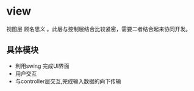 # view
视图层 顾名思义 。此层与控制层结合比较紧密，需要二者结合起来协同开发。

## 具体模块
* 利用swing 完成UI界面
* 用户交互
* 与controller层交互,完成输入数据的向下传输
